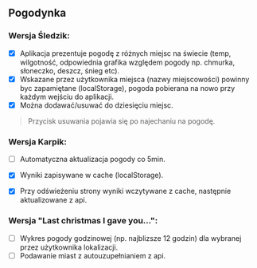## Pogodynka

### Wersja Śledzik: 
- [x] Aplikacja prezentuje pogodę z różnych miejsc na świecie (temp, wilgotność, odpowiednia grafika względem pogody  np. chmurka, słoneczko, deszcz, śnieg etc). 
- [x] Wskazane przez użytkownika miejsca (nazwy miejscowości) powinny byc zapamiętane (localStorage), pogoda pobierana na nowo przy każdym wejściu do aplikacji.
- [x] Można dodawać/usuwać do dziesięciu miejsc.
> Przycisk usuwania pojawia się po najechaniu na pogodę.

### Wersja Karpik:
- [ ] Automatyczna aktualizacja pogody co 5min. 
- [x] Wyniki zapisywane w cache (localStorage). 
- [x] Przy odświeżeniu strony wyniki wczytywane z cache, następnie aktualizowane z api.


### Wersja "Last christmas I gave you...": 
- [ ] Wykres pogody godzinowej (np. najblizsze 12 godzin) dla wybranej przez użytkownika lokalizacji.
- [ ] Podawanie miast z autouzupełnianiem z api.
